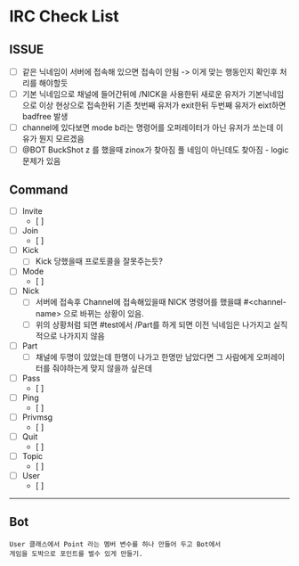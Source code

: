 # IRC Check List

## ISSUE
- [ ] 같은 닉네임이 서버에 접속해 있으면 접속이 안됨 -> 이게 맞는 행동인지 확인후 처리를 해야할듯
- [ ] 기본 닉네임으로 채널에 들어간뒤에 /NICK을 사용한뒤 새로운 유저가 기본닉네임으로 이상 현상으로 접속한뒤 기존 첫번째 유저가 exit한뒤 두번째 유저가 eixt하면 badfree 발생
- [ ] channel에 있다보면 mode b라는 명령어를 오퍼레이터가 아닌 유저가 쏘는데 이유가 뭔지 모르겠음
- [ ] @BOT BuckShot z 를 했을때 zinox가 찾아짐 풀 네임이 아닌데도 찾아짐 - logic 문제가 있음
## Command
- [ ] Invite
	- [ ]
- [ ] Join
	- [ ]
- [ ] Kick
	- [ ] Kick 당했을때 프로토콜을 잘못주는듯?
- [ ] Mode
	- [ ]
- [ ] Nick
	- [ ] 서버에 접속후 Channel에 접속해있을때 NICK 명령어를 했을떄 #\<channel-name> 으로 바뀌는 상황이 있음.
	- [ ] 위의 상황처럼 되면 #test에서 /Part를 하게 되면 이전 닉네임은 나가지고 실직적으로 나가지지 않음
- [ ] Part
	- [ ] 채널에 두명이 있었는데 한명이 나가고 한명만 남았다면 그 사람에게 오퍼레이터를 줘야하는게 맞지 않을까 싶은데
- [ ] Pass
	- [ ]
- [ ] Ping
	- [ ]
- [ ] Privmsg
	- [ ]
- [ ] Quit
	- [ ]
- [ ] Topic
	- [ ]
- [ ] User
	- [ ]
___
## Bot
	User 클래스에서 Point 라는 멤버 변수를 하나 만들어 두고 Bot에서
	게임을 도박으로 포인트를 벌수 있게 만들기.

